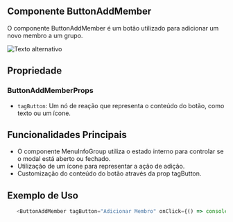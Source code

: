 ## **Componente ButtonAddMember**
O componente ButtonAddMember é um botão utilizado para adicionar um novo membro a um grupo.

![Texto alternativo](../../../../../../imagens/ButtonAddMember.png)
## **Propriedade**
### **ButtonAddMemberProps**
- `tagButton`: Um nó de reação que representa o conteúdo do botão, como texto ou um ícone.
## **Funcionalidades Principais**

- O componente MenuInfoGroup utiliza o estado interno para controlar se o modal está aberto ou fechado.
- Utilização de um ícone para representar a ação de adição.
- Customização do conteúdo do botão através da prop tagButton.

## **Exemplo de Uso**
```javascript
   <ButtonAddMember tagButton="Adicionar Membro" onClick={() => console.log('Botão clicado')} />
```